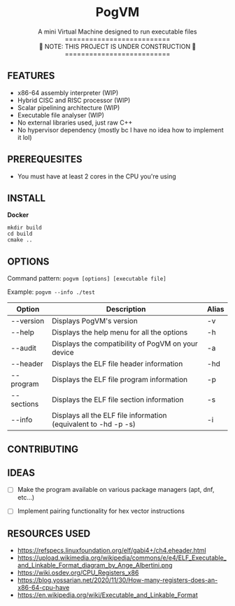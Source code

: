 <div align="center">
  <h1>PogVM</h1>
  A mini Virtual Machine designed to run executable files

  <br>
          ========================== <br>
  🚧 NOTE: THIS PROJECT IS UNDER CONSTRUCTION 🚧 <br>
          ========================== <br>
  </p>
</div>

<!-- NOTE: Add demo of the VM here -->

## FEATURES
- x86-64 assembly interpreter     (WIP)
- Hybrid CISC and RISC processor  (WIP)
- Scalar pipelining architecture  (WIP)
- Executable file analyser        (WIP)
- No external libraries used, just raw C++
- No hypervisor dependency (mostly bc I have no idea how to implement it lol)

## PREREQUESITES
- You must have at least 2 cores in the CPU you're using

## INSTALL
  **Docker**
  ```
  mkdir build
  cd build
  cmake ..
  ```

## OPTIONS
  Command pattern: `pogvm [options] [executable file]`

  Example: `pogvm --info ./test`

  | Option | Description | Alias |
  |---|---|---|
  | --version | Displays PogVM's version | -v |
  | --help | Displays the help menu for all the options | -h |
  | --audit | Displays the compatibility of PogVM on your device | -a |
  | --header | Displays the ELF file header information | -hd |
  | --program | Displays the ELF file program information | -p |
  | --sections | Displays the ELF file section information | -s |
  | --info | Displays all the ELF file information (equivalent to -hd -p -s) | -i |


## CONTRIBUTING


## IDEAS
- [ ] Make the program available on various package managers (apt, dnf, etc...)
- [ ] Implement pairing functionality for hex vector instructions


## RESOURCES USED
- https://refspecs.linuxfoundation.org/elf/gabi4+/ch4.eheader.html
- https://upload.wikimedia.org/wikipedia/commons/e/e4/ELF_Executable_and_Linkable_Format_diagram_by_Ange_Albertini.png
- https://wiki.osdev.org/CPU_Registers_x86
- https://blog.yossarian.net/2020/11/30/How-many-registers-does-an-x86-64-cpu-have
- https://en.wikipedia.org/wiki/Executable_and_Linkable_Format